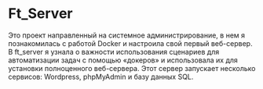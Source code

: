 # Ft_Server

Это проект направленный на системное администрирование, в нем я познакомилась с работой Docker и настроила свой первый веб-сервер. 
В ft_server я узнала о важности использования сценариев для автоматизации задач с помощью
«докеров» и использовала их для установки полноценного веб-сервера. Этот сервер запускает
несколько сервисов: Wordpress, phpMyAdmin и базу данных SQL.
